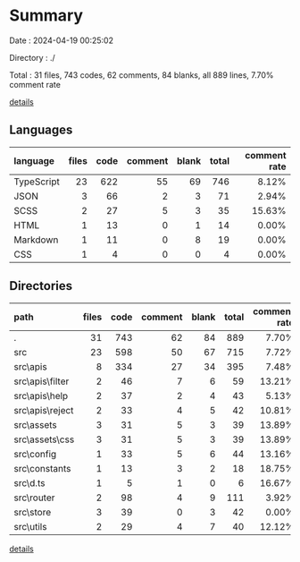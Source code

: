 # Summary

Date : 2024-04-19 00:25:02

Directory : ./

Total : 31 files,  743 codes, 62 comments, 84 blanks, all 889 lines, 7.70% comment rate

[details](details.md)

## Languages
| language | files | code | comment | blank | total | comment rate |
| :--- | ---: | ---: | ---: | ---: | ---: | ---: |
| TypeScript | 23 | 622 | 55 | 69 | 746 | 8.12% |
| JSON | 3 | 66 | 2 | 3 | 71 | 2.94% |
| SCSS | 2 | 27 | 5 | 3 | 35 | 15.63% |
| HTML | 1 | 13 | 0 | 1 | 14 | 0.00% |
| Markdown | 1 | 11 | 0 | 8 | 19 | 0.00% |
| CSS | 1 | 4 | 0 | 0 | 4 | 0.00% |

## Directories
| path | files | code | comment | blank | total | comment rate |
| :--- | ---: | ---: | ---: | ---: | ---: | ---: |
| . | 31 | 743 | 62 | 84 | 889 | 7.70% |
| src | 23 | 598 | 50 | 67 | 715 | 7.72% |
| src\apis | 8 | 334 | 27 | 34 | 395 | 7.48% |
| src\apis\filter | 2 | 46 | 7 | 6 | 59 | 13.21% |
| src\apis\help | 2 | 37 | 2 | 4 | 43 | 5.13% |
| src\apis\reject | 2 | 33 | 4 | 5 | 42 | 10.81% |
| src\assets | 3 | 31 | 5 | 3 | 39 | 13.89% |
| src\assets\css | 3 | 31 | 5 | 3 | 39 | 13.89% |
| src\config | 1 | 33 | 5 | 6 | 44 | 13.16% |
| src\constants | 1 | 13 | 3 | 2 | 18 | 18.75% |
| src\d.ts | 1 | 5 | 1 | 0 | 6 | 16.67% |
| src\router | 2 | 98 | 4 | 9 | 111 | 3.92% |
| src\store | 3 | 39 | 0 | 3 | 42 | 0.00% |
| src\utils | 2 | 29 | 4 | 7 | 40 | 12.12% |

[details](details.md)